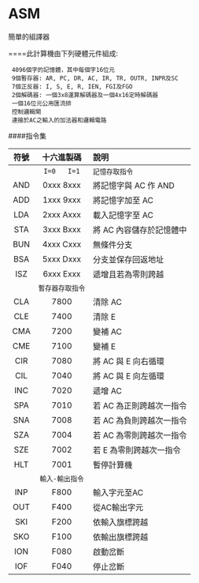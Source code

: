 # ASM

簡單的組譯器

====此計算機由下列硬體元件組成:

     4096個字的記憶體，其中每個字16位元
     9個暫存器: AR, PC, DR, AC, IR, TR, OUTR, INPR及SC
     7個正反器: I, S, E, R, IEN, FGI及FGO
     2個解碼器: 一個3x8運算解碼器及一個4x16定時解碼器
     一個16位元公用匯流排
     控制邏輯閘
     連接於AC之輸入的加法器和邏輯電路

####指令集

|符號 | 十六進製碼 | 說明|
|:-----:|:-----------------:|:----------------------------------------|
||`I=0   I=1`|`記憶存取指令`|
|AND    | 0xxx     8xxx|        將記憶字與 AC 作 AND|
|ADD    | 1xxx     9xxx|        將記憶字加至 AC|
|LDA     | 2xxx     Axxx|        載入記憶字至 AC|
|STA     |3xxx     Bxxx|        將 AC 內容儲存於記憶體中|
|BUN     | 4xxx    Cxxx|        無條件分支|
|BSA      |5xxx    Dxxx|        分支並保存回返地址|
|ISZ       |6xxx    Exxx |       遞增且若為零則跨越|
||`暫存器存取指令`||
|CLA         |7800|            清除 AC|
|CLE         |7400|            清除 E|
|CMA         |7200|           變補 AC|
|CME         |7100|            變補 E|
|CIR         |7080|            將 AC 與 E 向右循環|
|CIL         |7040|            將 AC 與 E 向左循環|
|INC         |7020|            遞增 AC|
|SPA         |7010|            若 AC 為正則跨越次一指令|
|SNA        |7008|            若 AC 為負則跨越次一指令|
|SZA         |7004|            若 AC 為零則跨越次一指令|
|SZE         |7002|            若 E 為零則跨越次一指令|
|HLT         |7001|            暫停計算機|
||`輸入-輸出指令`||
|INP         |F800|            輸入字元至AC|
|OUT         |F400|           從AC輸出字元|
|SKI         |F200|            依輸入旗標跨越|
|SKO         |F100|            依輸出旗標跨越|
|ION         |F080|            啟動岔斷|
|IOF         |F040|            停止岔斷|
